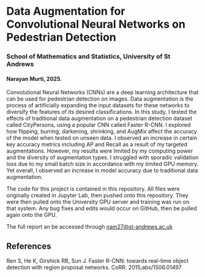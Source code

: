 # Data Augmentation for Convolutional Neural Networks on Pedestrian Detection

### School of Mathematics and Statistics, University of St Andrews

#### Narayan Murti, 2025.

Convolutional Neural Networks (CNNs) are a deep learning architecture that can be used for pedestrian detection on images. Data augmentation is the process of artificially expanding the input datasets for these networks to diversify the features of its desired classifications. In this study, I tested the effects of traditional data augmentation on a pedestrian detection dataset called CityPersons, using a popular CNN called Faster R-CNN. I explored how flipping, burring, darkening, shrinking, and AugMix affect the accuracy of the model when tested on unseen data. I observed an increase in certain key accuracy metrics including AP and Recall as a result of my targeted augmentations. However, my results were limited by my computing power and the diversity of augmentation types. I struggled with sporadic validation loss due to my small batch size in accordance with my limited GPU memory. Yet overall, I observed an increase in model accuracy due to traditional data augmentation.

The code for this project is contained in this repository. All files were originally created in Jupyter Lab, then pushed onto this repository. They were then pulled onto the University GPU server and training was run on that system. Any bug fixes and edits would occur on GitHub, then be pulled again onto the GPU.

The full report an be accessed through nam27@st-andrews.ac.uk

## References
Ren S, He K, Girshick RB, Sun J. Faster R-CNN: towards real-time object detection with region proposal networks. CoRR. 2015;abs/1506.01497

